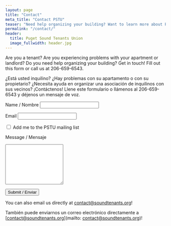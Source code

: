 ```yaml
---
layout: page
title: "Contact"
meta_title: "Contact PSTU"
teaser: "Need help organizing your building? Want to learn more about PTSU? Get in touch!"
permalink: "/contact/"
header:
  title: Puget Sound Tenants Union
  image_fullwidth: header.jpg
---
```


Are you a tenant? Are you experiencing problems with your apartment or landlord? Do you need help organizing your building? Get in touch! Fill out this form or call us at 206-659-6543.

¿Está usted inquilino? ¿Hay problemas con su apartamento o con su propietario? ¿Necesita ayuda en organizar una asociación de inquilinos con sus vecinos? ¡Contáctenos! Llene este formulario o llámenos al 206-659-6543 y déjenos un mensaje de voz.

<form action="https://liveformhq.com/form/a22a1a4e-4d8c-404d-b755-576e6657e155" method="POST" accept-charset="utf-8">
  <input type="hidden" name="_utf8" value="✓">
  <input type="hidden" value="https://soundtenants.org/contact" name="_redirect" />

  <label for="name">Name / Nombre</label>
  <input type="text" id="name" name="name">

  <label for="email">Email</label>
  <input type="text" id="email" name="email">

  <input type="checkbox" id="mailing-list" name="mailing-list">
  <label for="mailing-list">Add me to the PSTU mailing list</label>

  <label for="message">Message / Mensaje</label>
  <textarea id="message" name="message" rows="8"></textarea>

  <button type="submit">Submit / Enviar</button>
</form>

You can also email us directly at
[contact@soundtenants.org](mailto:contact@soundtenants.org)!

También puede enviarnos un correo electrónico directamente a 
[contact@soundtenants.org](mailto: contact@soundtenants.org)!
